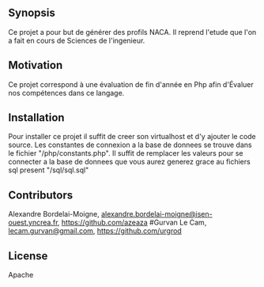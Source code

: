 ## Synopsis

Ce projet a pour but de générer des profils NACA. Il reprend l'etude que l'on a fait en cours de Sciences de l'ingenieur.

## Motivation

Ce projet correspond à une évaluation de fin d'année en Php afin d'Évaluer nos compétences dans ce langage.

## Installation

Pour installer ce projet il suffit de creer son virtualhost et d'y ajouter le code source. Les constantes de connexion a la base de donnees se trouve dans
le fichier "/php/constants.php". Il suffit de remplacer les valeurs pour se connecter a la base de donnees que vous aurez generez grace au fichiers sql
present "/sql/sql.sql"


## Contributors

Alexandre Bordelai-Moigne, alexandre.bordelai-moigne@isen-ouest.yncrea.fr, https://github.com/azeaza
#Gurvan Le Cam, lecam.gurvan@gmail.com, https://github.com/urgrod
## License

Apache
